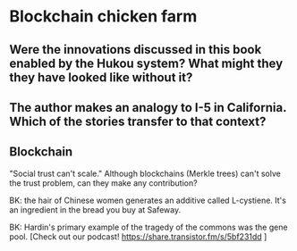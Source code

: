 
# Blockchain chicken farm


## Were the innovations discussed in this book enabled by the Hukou system? What might they they have looked like without it?

## The author makes an analogy to I-5 in California. Which of the stories transfer to that context?


## Blockchain

"Social trust can't scale." Although blockchains (Merkle trees) can't solve the trust problem, can they make any contribution?

BK: the hair of Chinese women generates an additive called L-cystiene. It's an ingredient in the bread you buy at Safeway.

BK: Hardin's primary example of the tragedy of the commons was the gene pool. [Check out our podcast! https://share.transistor.fm/s/5bf231dd ]

